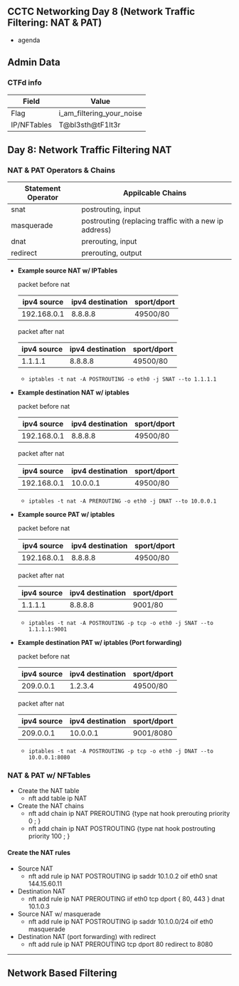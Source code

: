 ## CCTC Networking Day 8 (Network Traffic Filtering: NAT & PAT)

- agenda


## Admin Data 

### CTFd info
| Field | Value | 
|-|-|
| Flag | i_am_filtering_your_noise | 
| IP/NFTables | T@bl3sth@tF1lt3r | 

## Day 8: Network Traffic Filtering NAT

### **NAT & PAT Operators & Chains**

| Statement Operator | Appilcable Chains | 
|-|-|
| snat| postrouting, input | 
| masquerade| postrouting (replacing traffic with a new ip address) | 
| dnat | prerouting, input | 
| redirect | prerouting, output |

- **Example source NAT w/ IPTables**

    packet before nat

    | ipv4 source | ipv4 destination|sport/dport| 
    |-|-|-|
    | 192.168.0.1| 8.8.8.8 | 49500/80 |
    
    packet after nat

    | ipv4 source | ipv4 destination|sport/dport| 
    |-|-|-|
    | 1.1.1.1| 8.8.8.8 | 49500/80 |

    - `iptables -t nat -A POSTROUTING -o eth0 -j SNAT --to 1.1.1.1`

- **Example destination NAT w/ iptables**

    packet before nat

    | ipv4 source | ipv4 destination|sport/dport| 
    |-|-|-|
    | 192.168.0.1| 8.8.8.8 | 49500/80 |
    
    packet after nat

    | ipv4 source | ipv4 destination|sport/dport| 
    |-|-|-|
    | 192.168.0.1| 10.0.0.1 | 49500/80 |

    - `iptables -t nat -A PREROUTING -o eth0 -j DNAT --to 10.0.0.1`

- **Example source PAT w/ iptables**

    packet before nat

    | ipv4 source | ipv4 destination|sport/dport| 
    |-|-|-|
    | 192.168.0.1| 8.8.8.8 | 49500/80 |
    
    packet after nat

    | ipv4 source | ipv4 destination|sport/dport| 
    |-|-|-|
    | 1.1.1.1| 8.8.8.8 | 9001/80 |

    - `iptables -t nat -A POSTROUTING -p tcp -o eth0 -j SNAT --to 1.1.1.1:9001`

- **Example destination PAT w/ iptables (Port forwarding)**

    packet before nat

    | ipv4 source | ipv4 destination|sport/dport| 
    |-|-|-|
    | 209.0.0.1| 1.2.3.4 | 49500/80 |
    
    packet after nat

    | ipv4 source | ipv4 destination|sport/dport| 
    |-|-|-|
    | 209.0.0.1| 10.0.0.1 | 9001/8080 |

    - `iptables -t nat -A POSTROUTING -p tcp -o eth0 -j DNAT --to 10.0.0.1:8080`

### **NAT & PAT w/ NFTables**
- Create the NAT table
    - nft add table ip NAT
- Create the NAT chains
    - nft add chain ip NAT PREROUTING {type nat hook prerouting priority 0 \; }
    - nft add chain ip NAT POSTROUTING {type nat hook postrouting priority 100 \; }

#### **Create the NAT rules**
- Source NAT
    - nft add rule ip NAT POSTROUTING ip saddr 10.1.0.2 oif eth0 snat 144.15.60.11
- Destination NAT
    - nft add rule ip NAT PREROUTING iif eth0 tcp dport { 80, 443 } dnat 10.1.0.3
- Source NAT w/ masquerade
    - nft add rule ip NAT POSTROUTING ip saddr 10.1.0.0/24 oif eth0 masquerade
- Destination NAT (port forwarding) with redirect
    - nft add rule ip NAT PREROUTING tcp dport 80 redirect to 8080

***
## Network Based Filtering